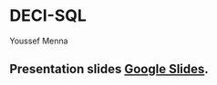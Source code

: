 # DECI-SQL
Youssef
Menna
 
## Presentation slides [Google Slides](https://docs.google.com/presentation/d/1FfINJG_DBdRPyIckUuEAI0HXaWMXdDT2Byxz2bALPCc/edit#slide=id.gc6f980f91_0_5).
